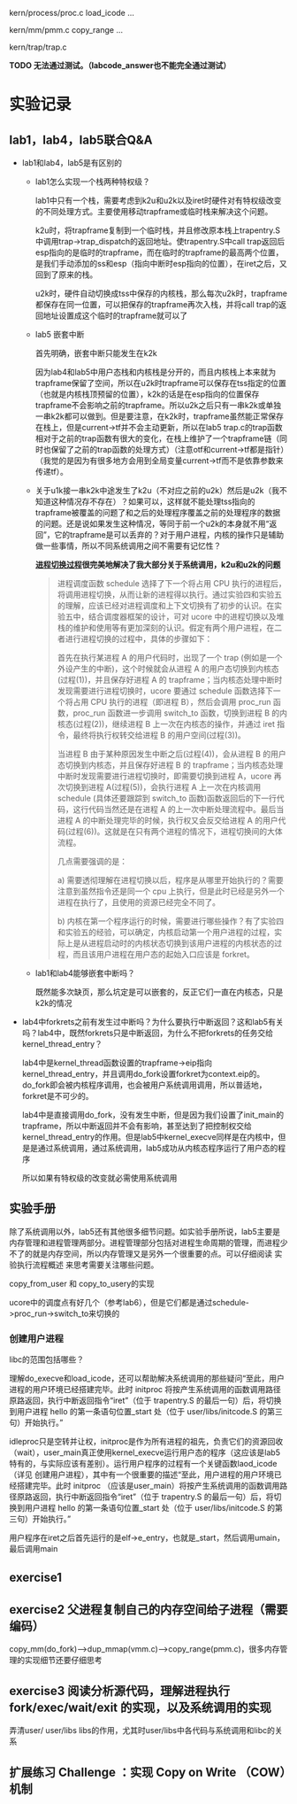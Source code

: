 kern/process/proc.c load_icode ...

kern/mm/pmm.c copy_range ...

kern/trap/trap.c

**TODO 无法通过测试。（labcode_answer也不能完全通过测试）**

# 实验记录

## lab1，lab4，lab5联合Q&A

* lab1和lab4，lab5是有区别的

    * lab1怎么实现一个栈两种特权级？

        lab1中只有一个栈，需要考虑到k2u和u2k以及iret时硬件对有特权级改变的不同处理方式。主要使用移动trapframe或临时栈来解决这个问题。

        k2u时，将trapframe复制到一个临时栈，并且修改原本栈上trapentry.S中调用trap->trap_dispatch的返回地址。使trapentry.S中call trap返回后esp指向的是临时的trapframe，而在临时的trapframe的最高两个位置，是我们手动添加的ss和esp（指向中断时esp指向的位置），在iret之后，又回到了原来的栈。

        u2k时，硬件自动切换成tss中保存的内核栈，那么每次u2k时，trapframe都保存在同一位置，可以把保存的trapframe再次入栈，并将call trap的返回地址设置成这个临时的trapframe就可以了

    * lab5 嵌套中断

        首先明确，嵌套中断只能发生在k2k

        因为lab4和lab5中用户态栈和内核栈是分开的，而且内核栈上本来就为trapframe保留了空间，所以在u2k时trapframe可以保存在tss指定的位置（也就是内核栈顶预留的位置），k2k的话是在esp指向的位置保存trapframe不会影响之前的trapframe。所以u2k之后只有一串k2k或单独一串k2k都可以做到。但是要注意，在k2k时，trapframe虽然能正常保存在栈上，但是current->tf并不会主动更新，所以在lab5 trap.c的trap函数相对于之前的trap函数有很大的变化，在栈上维护了一个trapframe链（同时也保留了之前的trap函数的处理方式）（注意otf和current->tf都是指针）（我觉的是因为有很多地方会用到全局变量current->tf而不是依靠参数来传递tf）。

    * 关于u1k接一串k2k中途发生了k2u（不对应之前的u2k）然后是u2k（我不知道这种情况存不存在）？如果可以，这样就不能处理tss指向的trapframe被覆盖的问题了和之后的处理程序覆盖之前的处理程序的数据的问题。还是说如果发生这种情况，等同于前一个u2k的本身就不用“返回”，它的trapframe是可以丢弃的？对于用户进程，内核的操作只是辅助做一些事情，所以不同系统调用之间不需要有记忆性？

        **[进程切换过程](https://github.com/LearningOS/ucore_os_docs/blob/master/lab6/lab6_3_4_2_process_switch.md)很完美地解决了我大部分关于系统调用，k2u和u2k的问题**

        > 进程调度函数 schedule 选择了下一个将占用 CPU 执行的进程后，将调用进程切换，从而让新的进程得以执行。通过实验四和实验五的理解，应该已经对进程调度和上下文切换有了初步的认识。在实验五中，结合调度器框架的设计，可对 ucore 中的进程切换以及堆栈的维护和使用等有更加深刻的认识。假定有两个用户进程，在二者进行进程切换的过程中，具体的步骤如下：
        >
        > 首先在执行某进程 A 的用户代码时，出现了一个 trap (例如是一个外设产生的中断)，这个时候就会从进程 A 的用户态切换到内核态(过程(1))，并且保存好进程 A 的 trapframe；当内核态处理中断时发现需要进行进程切换时，ucore 要通过 schedule 函数选择下一个将占用 CPU 执行的进程（即进程 B），然后会调用 proc_run 函数，proc_run 函数进一步调用 switch_to 函数，切换到进程 B 的内核态(过程(2))，继续进程 B 上一次在内核态的操作，并通过 iret 指令，最终将执行权转交给进程 B 的用户空间(过程(3))。
        >
        > 当进程 B 由于某种原因发生中断之后(过程(4))，会从进程 B 的用户态切换到内核态，并且保存好进程 B 的 trapframe；当内核态处理中断时发现需要进行进程切换时，即需要切换到进程 A，ucore 再次切换到进程 A(过程(5))，会执行进程 A 上一次在内核调用 schedule (具体还要跟踪到 switch_to 函数)函数返回后的下一行代码，这行代码当然还是在进程 A 的上一次中断处理流程中。最后当进程 A 的中断处理完毕的时候，执行权又会反交给进程 A 的用户代码(过程(6))。这就是在只有两个进程的情况下，进程切换间的大体流程。
        >
        > 几点需要强调的是：
        >
        > a) 需要透彻理解在进程切换以后，程序是从哪里开始执行的？需要注意到虽然指令还是同一个 cpu 上执行，但是此时已经是另外一个进程在执行了，且使用的资源已经完全不同了。
        >
        > b) 内核在第一个程序运行的时候，需要进行哪些操作？有了实验四和实验五的经验，可以确定，内核启动第一个用户进程的过程，实际上是从进程启动时的内核状态切换到该用户进程的内核状态的过程，而且该用户进程在用户态的起始入口应该是 forkret。

    * lab1和lab4能够嵌套中断吗？

        既然能多次缺页，那么坑定是可以嵌套的，反正它们一直在内核态，只是k2k的情况
    
* lab4中forkrets之前有发生过中断吗？为什么要执行中断返回？这和lab5有关吗？lab4中，既然forkrets只是中断返回，为什么不把forkrets的任务交给kernel_thread_entry？

    lab4中是kernel_thread函数设置的trapframe->eip指向kernel_thread_entry，并且调用do_fork设置forkret为context.eip的。do_fork即会被内核程序调用，也会被用户系统调用调用，所以普适地，forkret是不可少的。

    lab4中是直接调用do_fork，没有发生中断，但是因为我们设置了init_main的trapframe，所以中断返回并不会有影响，甚至达到了把控制权交给kernel_thread_entry的作用。但是lab5中kernel_execve同样是在内核中，但是是通过系统调用，通过系统调用，lab5成功从内核态程序运行了用户态的程序

    所以如果有特权级的改变就必需使用系统调用

## 实验手册

除了系统调用以外，lab5还有其他很多细节问题。如实验手册所说，lab5主要是内存管理和进程管理两部分。进程管理部分包括对进程生命周期的管理，而进程少不了的就是内存空间，所以内存管理又是另外一个很重要的点。可以仔细阅读 实验执行流程概述 来思考需要关注哪些问题。

copy_from_user 和 copy_to_usery的实现

ucore中的调度点有好几个（参考lab6），但是它们都是通过schedule->proc_run->switch_to来切换的

### 创建用户进程

libc的范围包括哪些？

理解do_execve和load_icode，还可以帮助解决系统调用的那些疑问“至此，用户进程的用户环境已经搭建完毕。此时 initproc 将按产生系统调用的函数调用路径原路返回，执行中断返回指令“iret”（位于 trapentry.S 的最后一句）后，将切换到用户进程 hello 的第一条语句位置_start 处（位于 user/libs/initcode.S 的第三句）开始执行。”

idleproc只是空转并让权，initproc是作为所有进程的祖先，负责它们的资源回收（wait），user_main真正使用kernel_execve运行用户态的程序（这应该是lab5特有的，与实际应该有差别）。运行用户程序的过程有一个关键函数laod_icode（详见 创建用户进程），其中有一个很重要的描述“至此，用户进程的用户环境已经搭建完毕。此时 initproc （应该是user_main）将按产生系统调用的函数调用路径原路返回，执行中断返回指令“iret”（位于 trapentry.S 的最后一句）后，将切换到用户进程 hello 的第一条语句位置_start 处（位于 user/libs/initcode.S 的第三句）开始执行。”

用户程序在iret之后首先运行的是elf->e_entry，也就是_start，然后调用umain，最后调用main

## exercise1

## exercise2 父进程复制自己的内存空间给子进程（需要编码）

copy_mm(do_fork)-->dup_mmap(vmm.c)-->copy_range(pmm.c)，很多内存管理的实现细节还要仔细思考

## exercise3 阅读分析源代码，理解进程执行 fork/exec/wait/exit 的实现，以及系统调用的实现

弄清user/ user/libs libs的作用，尤其时user/libs中各代码与系统调用和libc的关系

## 扩展练习 Challenge ：实现 Copy on Write （COW）机制
